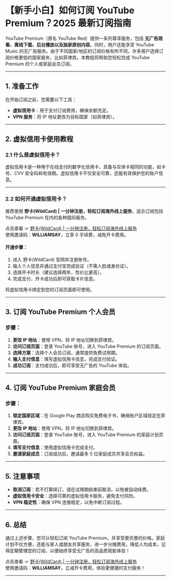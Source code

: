 # 【新手小白】如何订阅 YouTube Premium？2025 最新订阅指南

YouTube Premium（原名 YouTube Red）提供一系列尊享服务，包括 **无广告观看、离线下载、后台播放以及独家原创内容**。同时，用户还能享受 YouTube Music 的无广告服务。由于不同国家/地区的订阅价格有所不同，许多用户选择订阅价格更低的国家服务，比如菲律宾。本教程将帮助您轻松完成 YouTube Premium 的个人或家庭会员订阅。

---

## 1. 准备工作

在开始订阅之前，您需要以下工具：

- **虚拟信用卡**：用于支付订阅费用，确保余额充足。
- **VPN 服务**：将 IP 地址更改为目标国家（如菲律宾）。

---

## 2. 虚拟信用卡使用教程

### 2.1 什么是虚拟信用卡？

虚拟信用卡是一种用于在线支付的数字化信用卡，具备与实体卡相同的功能，如卡号、CVV 安全码和有效期。虚拟信用卡不仅安全可靠，还能有效保护您的账户信息。

---

### 2.2 如何开通虚拟信用卡？

推荐使用 **野卡(WildCard) | 一分钟注册，轻松订阅海外线上服务**，适合订阅包括 YouTube Premium 在内的各种国际服务。

点击查看 ☞ [野卡(WildCard) | 一分钟注册，轻松订阅海外线上服务](https://yeka.ai/i/WILLIAMSAY)  
使用邀请码：**WILLIAMSAY**，立享 0 手续费，减免开卡费用。

#### 开通步骤：
1. 进入 野卡(WildCard) 官网并注册账号。
2. 输入个人信息并通过支付宝完成验证（不需人脸或身份证）。
3. 选择开卡时长（建议选择两年，性价比更高）。
4. 完成支付，开卡成功后即可获取卡片信息。

将虚拟信用卡绑定到您的订阅页面即可使用。

---

## 3. 订阅 YouTube Premium 个人会员

### 步骤：
1. **更改 IP 地址**：使用 VPN，将 IP 地址切换到菲律宾。
2. **访问订阅页面**：登录 YouTube 账号，进入 YouTube Premium 的订阅页面。
3. **选择方案**：选择个人会员订阅，通常提供免费试用期。
4. **输入支付信息**：填写虚拟信用卡信息，完成支付验证。
5. **成功订阅**：支付成功后，即可享受无广告的 YouTube 体验。

---

## 4. 订阅 YouTube Premium 家庭会员

### 步骤：
1. **锁定国家区域**：在 Google Play 商店购买免费电子书，确保账户区域锁定在菲律宾。
2. **更改 IP 地址**：使用 VPN，将 IP 地址切换到菲律宾。
3. **访问订阅页面**：登录 YouTube 账号，进入 YouTube Premium 的家庭计划页面。
4. **填写支付信息**：使用虚拟信用卡完成支付。
5. **邀请家庭成员**：订阅成功后，邀请最多 5 位家庭成员共享会员权益。

---

## 5. 注意事项

- **取消订阅**：若不打算续订，请在试用期结束前取消，以免被自动续费。
- **虚拟信用卡安全**：选择可靠的虚拟信用卡服务，避免支付风险。
- **VPN 稳定性**：确保 VPN 连接稳定，以免中断订阅过程。

---

## 6. 总结

通过上述步骤，您可以轻松订阅 YouTube Premium，并享受更优惠的价格。家庭计划不仅方便，还能与家人或朋友共享服务，进一步分摊费用，降低人均成本。记得定期管理您的订阅，以便始终享受无广告的高品质观影体验！

点击查看 ☞ [野卡(WildCard) | 一分钟注册，轻松订阅海外线上服务](https://yeka.ai/i/WILLIAMSAY)  
使用邀请码：**WILLIAMSAY**，立减开卡费用，体验更便捷的支付服务！

---


